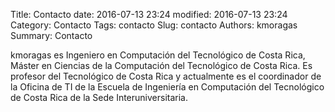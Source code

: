 Title: Contacto
date: 2016-07-13 23:24
modified: 2016-07-13 23:24
Category: Contacto
Tags: contacto
Slug: contacto
Authors: kmoragas
Summary: Contacto

kmoragas es Ingeniero en Computación del Tecnológico de Costa Rica, Máster en Ciencias de la Computación del Tecnológico de Costa Rica. Es profesor del Tecnológico de Costa Rica y actualmente es el coordinador de la Oficina de TI de la Escuela de Ingeniería en Computación del Tecnológico de Costa Rica de la Sede Interuniversitaria. 

